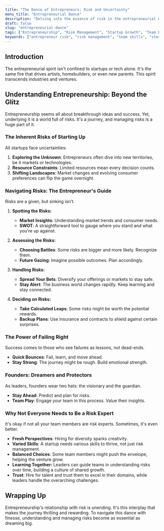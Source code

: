 ```yaml
---
title: "The Dance of Entrepreneurs: Risk and Uncertainty"
menu_title: "Entrepreneurial Dance"
description: "Delving into the essence of risk in the entrepreneurial world and the strategic advantage of diverse teams."
draft: false
slug: "entrepreneurial-dance"
tags: ["Entrepreneurship", "Risk Management", "Startup Growth", "Team Building", "Innovation"]
keywords: ["entrepreneur risk", "risk management", "team skills", "startup challenges", "entrepreneurial strategy"]
---
```


## Introduction

The entrepreneurial spirit isn't confined to startups or tech alone. It's the same fire that drives artists, homebuilders, or even new parents. This spirit transcends industries and ventures.

## Understanding Entrepreneurship: Beyond the Glitz

Entrepreneurship seems all about breakthrough ideas and success. Yet, underlying it is a world full of risks. It's a journey, and managing risks is a huge part of it.

### The Inherent Risks of Starting Up

All startups face uncertainties:

1. **Exploring the Unknown**: Entrepreneurs often dive into new territories, be it markets or technologies.
2. **Resource Constraints**: Limited resources mean every decision counts.
3. **Shifting Landscapes**: Market changes and evolving consumer preferences can flip the game overnight.

### Navigating Risks: The Entrepreneur's Guide

Risks are a given, but sinking isn't.

1. **Spotting the Risks:**   
   - **Market Insights**: Understanding market trends and consumer needs.
   - **SWOT**: A straightforward tool to gauge where you stand and what you're up against.

2. **Assessing the Risks:**
   - **Choosing Battles**: Some risks are bigger and more likely. Recognize them.
   - **Future Gazing**: Imagine possible outcomes. Plan accordingly.

3. **Handling Risks:**
   - **Spread Your Bets**: Diversify your offerings or markets to stay safe.
   - **Stay Alert**: The business world changes rapidly. Keep learning and stay connected.

4. **Deciding on Risks:**
   - **Take Calculated Leaps**: Some risks might be worth the potential rewards.
   - **Backup Plans**: Use insurance and contracts to shield against certain surprises.

### The Power of Failing Right

Success comes to those who see failures as lessons, not dead-ends.

- **Quick Bounces**: Fail, learn, and move ahead.
- **Stay Strong**: The journey might be rough. Build emotional strength.

### Founders: Dreamers and Protectors

As leaders, founders wear two hats: the visionary and the guardian.

- **Stay Ahead**: Predict and plan for risks.
- **Team Play**: Engage your team in this process. Value their insights.

### Why Not Everyone Needs to Be a Risk Expert

It's okay if not all your team members are risk experts. Sometimes, it's even better.

* **Fresh Perspectives**: Hiring for diversity sparks creativity.
* **Varied Skills**: A startup needs various skills to thrive, not just risk management.
* **Balanced Choices**: Some team members might push the envelope, helping the venture grow.
* **Learning Together:** Leaders can guide teams in understanding risks over time, building a culture of shared growth.
* **Trust**: Hire for talent and trust them to excel in their domains, while leaders handle the overarching challenges.

## Wrapping Up
Entrepreneurship's relationship with risk is unending. It's this interplay that makes the journey thrilling and rewarding. To navigate this dance with finesse, understanding and managing risks become as essential as dreaming big.
